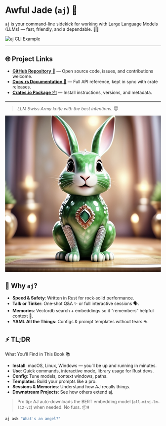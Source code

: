 # Awful Jade (`aj`) 🌲

`aj` is your command-line sidekick for working with Large Language Models (LLMs) — fast, friendly, and a dependable. 🦀💬

![aj CLI Example](./use/aj_interactive.gif)

---

## 🌐 Project Links

- [**GitHub Repository** 🐙](https://github.com/graves/awful_aj) — Open source code, issues, and contributions welcome.  
- [**Docs.rs Documentation** 📖](https://docs.rs/awful_aj) — Full API reference, kept in sync with crate releases.  
- [**Crates.io Package** 📦](https://crates.io/crates/awful_aj) — Install instructions, versions, and metadata.  

---

> _LLM Swiss Army knife with the best intentions._ 😇

![Awful Jade CLI tool logo](aj.jpeg)

## 🤔 Why `aj`?
- **Speed & Safety**: Written in Rust for rock‑solid performance.
- **Talk or Tinker**: One‑shot Q&A ✨ or full interactive sessions 🗣️.
- **Memories**: Vectordb search + embeddings so it “remembers” helpful context 🧠.
- **YAML All the Things**: Configs & prompt templates without tears ☕️.

## ⚡ TL;DR
What You’ll Find in This Book 📚
- **Install**: macOS, Linux, Windows — you’ll be up and running in minutes.
- **Use**: Quick commands, interactive mode, library usage for Rust devs.
- **Config**: Tune models, context windows, paths.
- **Templates**: Build your prompts like a pro.
- **Sessions & Memories**: Understand how AJ recalls things.
- **Downstream Projects**: See how others extend aj.

> Pro tip: AJ auto‑downloads the BERT embedding model (`all-mini-lm-l12-v2`) when needed. No fuss. 📦⬇️

```bash
aj ask "What's an angel?"
```